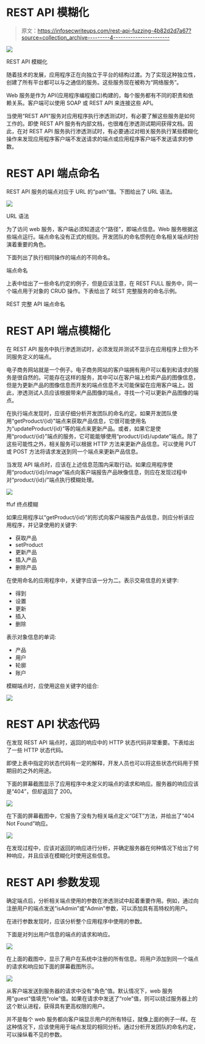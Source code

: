 # REST API 模糊化

> 原文：<https://infosecwriteups.com/rest-api-fuzzing-4b82d2d7a67?source=collection_archive---------4----------------------->

![](img/3b8fbcc3ca36feb35b72c9b869d7a2bf.png)

REST API 模糊化

随着技术的发展，应用程序正在向独立于平台的结构过渡。为了实现这种独立性，创建了所有平台都可以与之通信的服务。这些服务现在被称为“网络服务”。

Web 服务是作为 API(应用程序编程接口)构建的，每个服务都有不同的职责和依赖关系。客户端可以使用 SOAP 或 REST API 来连接这些 API。

当使用“REST API”服务对应用程序执行渗透测试时，有必要了解这些服务是如何工作的。即使 REST API 服务有内部文档，也很难在渗透测试期间获得文档。因此，在对 REST API 服务执行渗透测试时，有必要通过对相关服务执行某些模糊化操作来发现应用程序客户端不发送请求的端点或应用程序客户端不发送请求的参数。

# REST API 端点命名

REST API 服务的端点对应于 URL 的“path”值。下图给出了 URL 语法。

![](img/7e860c1c877ff2c1bb85c10e33dc0699.png)

URL 语法

为了访问 web 服务，客户端必须知道这个“路径”，即端点信息。Web 服务根据这些端点运行。端点命名没有正式的规则。开发团队的命名惯例在命名相关端点时扮演着重要的角色。

下面列出了执行相同操作的端点的不同命名。

端点命名

上表中给出了一些命名约定的例子，但是应该注意，在 REST FULL 服务中，同一个端点用于对象的 CRUD 操作。下表给出了 REST 完整服务的命名示例。

REST 完整 API 端点命名

# REST API 端点模糊化

在 REST API 服务中执行渗透测试时，必须发现并测试不显示在应用程序上但为不同服务定义的端点。

电子商务网站就是一个例子。电子商务网站的客户端拥有用户可以看到和请求的服务是很自然的。可能存在这样的服务，其中可以在客户端上检索产品的图像信息，但是为更新产品的图像信息而开发的端点信息不太可能保留在应用客户端上。因此，渗透测试人员应该根据带来产品图像的端点，寻找一个可以更新产品图像的端点。

在执行端点发现时，应该仔细分析开发团队的命名约定。如果开发团队使用“getProduct/{id}”端点来获取产品信息，它很可能使用名为“updateProduct/{id}”等的端点来更新产品。或者，如果它是使用“product/{id}”端点的服务，它可能能够使用“product/{id}/update”端点。除了这些可能性之外，相关服务可以根据 HTTP 方法来更新产品信息。可以使用 PUT 或 POST 方法将请求发送到同一个端点来更新产品信息。

当发现 API 端点时，应该在上述信息范围内采取行动。如果应用程序使用“product/{id}/image”端点向客户端报告产品映像信息，则应在发现过程中对“product/{id}/”端点执行模糊处理。

![](img/8e53b2639bc786e39350af682d1b5c73.png)

ffuf 终点模糊

如果应用程序以“getProduct/{id}”的形式向客户端报告产品信息，则应分析该应用程序，并记录使用的关键字:

*   获取产品
*   setProduct
*   更新产品
*   插入产品
*   删除产品

在使用命名的应用程序中，关键字应该一分为二。表示交易信息的关键字:

*   得到
*   设置
*   更新
*   插入
*   删除

表示对象信息的单词:

*   产品
*   用户
*   轮廓
*   账户

模糊端点时，应使用这些关键字的组合:

![](img/814dffbe989d65f5e5bf90a1c8fd8d77.png)

# REST API 状态代码

在发现 REST API 端点时，返回的响应中的 HTTP 状态代码非常重要。下表给出了一些 HTTP 状态代码。

即使上表中指定的状态代码有一定的解释，开发人员也可以将这些状态代码用于预期目的之外的用途。

下面的屏幕截图显示了应用程序中未定义的端点的请求和响应。服务器的响应应该是“404”，但却返回了 200。

![](img/25db439da4bdbec1abc42485286a755c.png)

在下面的屏幕截图中，它报告了没有为相关端点定义“GET”方法，并给出了“404 Not Found”响应。

![](img/8de2397d708d424037c111b25d2acd0a.png)

在发现过程中，应该对返回的响应进行分析，并确定服务器在何种情况下给出了何种响应，并且应该在模糊化时使用这些信息。

# REST API 参数发现

确定端点后，分析相关端点使用的参数在渗透测试中起着重要作用。例如，通过向注册用户的端点发送“isAdmin”或“Admin”参数，可以添加具有高特权的用户。

在进行参数发现时，应该分析整个应用程序中使用的参数。

下面是对列出用户信息的端点的请求和响应。

![](img/fb91794294ac45c2dd348b7d4f6560ae.png)

在上面的截图中，显示了用户在系统中注册的所有信息。将用户添加到同一个端点的请求和响应如下面的屏幕截图所示。

![](img/12649b8884a0d8400527a8a5508a6d12.png)

从客户端发送到服务器的请求中没有“角色”值。默认情况下，web 服务用“guest”值填充“role”值。如果在请求中发送了“role”值，则可以绕过服务器上的这个默认进程，获得具有更高权限的用户。

并不是每个 web 服务都向客户端显示用户的所有特征，就像上面的例子一样。在这种情况下，应该使用用于端点发现的相同分析。通过分析开发团队的命名约定，可以操纵看不见的参数。